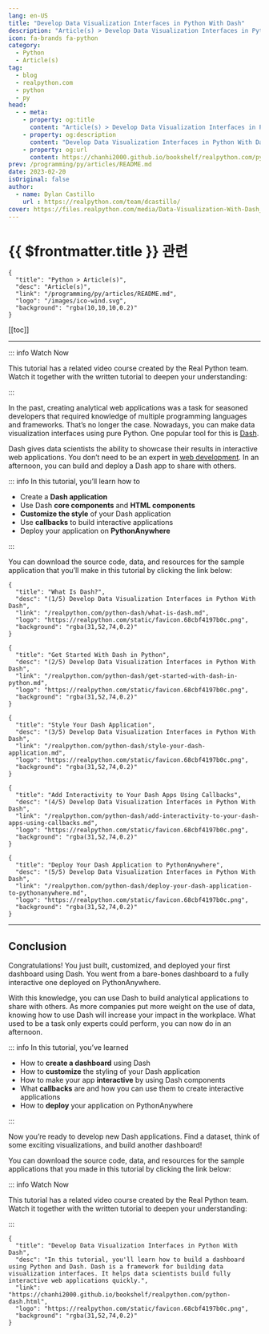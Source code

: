 ```yaml
---
lang: en-US
title: "Develop Data Visualization Interfaces in Python With Dash"
description: "Article(s) > Develop Data Visualization Interfaces in Python With Dash"
icon: fa-brands fa-python
category:
  - Python
  - Article(s)
tag:
  - blog
  - realpython.com
  - python
  - py
head:
  - - meta:
    - property: og:title
      content: "Article(s) > Develop Data Visualization Interfaces in Python With Dash"
    - property: og:description
      content: "Develop Data Visualization Interfaces in Python With Dash"
    - property: og:url
      content: https://chanhi2000.github.io/bookshelf/realpython.com/python-dash.html
prev: /programming/py/articles/README.md
date: 2023-02-20
isOriginal: false
author:
  - name: Dylan Castillo
    url : https://realpython.com/team/dcastillo/
cover: https://files.realpython.com/media/Data-Visualization-With-Dash_Watermarked.b3eae31c557f.jpg
---
```


# {{ $frontmatter.title }} 관련

```component VPCard
{
  "title": "Python > Article(s)",
  "desc": "Article(s)",
  "link": "/programming/py/articles/README.md",
  "logo": "/images/ico-wind.svg",
  "background": "rgba(10,10,10,0.2)"
}
```

[[toc]]

---

<SiteInfo
  name="Develop Data Visualization Interfaces in Python With Dash"
  desc="In this tutorial, you'll learn how to build a dashboard using Python and Dash. Dash is a framework for building data visualization interfaces. It helps data scientists build fully interactive web applications quickly."
  url="https://realpython.com/python-dash"
  logo="https://realpython.com/static/favicon.68cbf4197b0c.png"
  preview="https://files.realpython.com/media/Data-Visualization-With-Dash_Watermarked.b3eae31c557f.jpg"/>

::: info Watch Now

This tutorial has a related video course created by the Real Python team. Watch it together with the written tutorial to deepen your understanding:

<SiteInfo
  name="Data Visualization Interfaces in Python With Dash - Real Python"
  desc="In this course, you'll learn how to build a dashboard using Python and Dash. Dash is a framework for building data visualization interfaces. It helps data scientists build fully interactive web applications quickly."
  url="https://realpython.com/courses/data-viz-with-dash/"
  logo="https://realpython.com/static/favicon.68cbf4197b0c.png"
  preview="https://files.realpython.com/media/Data-Visualization-With-Dash_Watermarked.b3eae31c557f.jpg"/>

:::

In the past, creating analytical web applications was a task for seasoned developers that required knowledge of multiple programming languages and frameworks. That’s no longer the case. Nowadays, you can make data visualization interfaces using pure Python. One popular tool for this is [<FontIcon icon="fas fa-globe"/>Dash](https://dash.plotly.com/introduction).

Dash gives data scientists the ability to showcase their results in interactive web applications. You don’t need to be an expert in [<FontIcon icon="fas fa-globe"/>web development](https://realpython.com/learning-paths/become-python-web-developer/). In an afternoon, you can build and deploy a Dash app to share with others.

::: info In this tutorial, you’ll learn how to

- Create a **Dash application**
- Use Dash **core components** and **HTML components**
- **Customize the style** of your Dash application
- Use **callbacks** to build interactive applications
- Deploy your application on **PythonAnywhere**

:::

You can download the source code, data, and resources for the sample application that you’ll make in this tutorial by clicking the link below:

```component VPCard
{
  "title": "What Is Dash?",
  "desc": "(1/5) Develop Data Visualization Interfaces in Python With Dash",
  "link": "/realpython.com/python-dash/what-is-dash.md",
  "logo": "https://realpython.com/static/favicon.68cbf4197b0c.png",
  "background": "rgba(31,52,74,0.2)"
}
```

```component VPCard
{
  "title": "Get Started With Dash in Python",
  "desc": "(2/5) Develop Data Visualization Interfaces in Python With Dash",
  "link": "/realpython.com/python-dash/get-started-with-dash-in-python.md",
  "logo": "https://realpython.com/static/favicon.68cbf4197b0c.png",
  "background": "rgba(31,52,74,0.2)"
}
```

```component VPCard
{
  "title": "Style Your Dash Application",
  "desc": "(3/5) Develop Data Visualization Interfaces in Python With Dash",
  "link": "/realpython.com/python-dash/style-your-dash-application.md",
  "logo": "https://realpython.com/static/favicon.68cbf4197b0c.png",
  "background": "rgba(31,52,74,0.2)"
}
```

```component VPCard
{
  "title": "Add Interactivity to Your Dash Apps Using Callbacks",
  "desc": "(4/5) Develop Data Visualization Interfaces in Python With Dash",
  "link": "/realpython.com/python-dash/add-interactivity-to-your-dash-apps-using-callbacks.md",
  "logo": "https://realpython.com/static/favicon.68cbf4197b0c.png",
  "background": "rgba(31,52,74,0.2)"
}
```

```component VPCard
{
  "title": "Deploy Your Dash Application to PythonAnywhere",
  "desc": "(5/5) Develop Data Visualization Interfaces in Python With Dash",
  "link": "/realpython.com/python-dash/deploy-your-dash-application-to-pythonanywhere.md",
  "logo": "https://realpython.com/static/favicon.68cbf4197b0c.png",
  "background": "rgba(31,52,74,0.2)"
}
```

---

## Conclusion

Congratulations! You just built, customized, and deployed your first dashboard using Dash. You went from a bare-bones dashboard to a fully interactive one deployed on PythonAnywhere.

With this knowledge, you can use Dash to build analytical applications to share with others. As more companies put more weight on the use of data, knowing how to use Dash will increase your impact in the workplace. What used to be a task only experts could perform, you can now do in an afternoon.

::: info In this tutorial, you’ve learned

- How to **create a dashboard** using Dash
- How to **customize** the styling of your Dash application
- How to make your app **interactive** by using Dash components
- What **callbacks** are and how you can use them to create interactive applications
- How to **deploy** your application on PythonAnywhere

:::

Now you’re ready to develop new Dash applications. Find a dataset, think of some exciting visualizations, and build another dashboard!

You can download the source code, data, and resources for the sample applications that you made in this tutorial by clicking the link below:

::: info Watch Now

This tutorial has a related video course created by the Real Python team. Watch it together with the written tutorial to deepen your understanding:

<SiteInfo
  name="Data Visualization Interfaces in Python With Dash - Real Python"
  desc="In this course, you'll learn how to build a dashboard using Python and Dash. Dash is a framework for building data visualization interfaces. It helps data scientists build fully interactive web applications quickly."
  url="https://realpython.com/courses/data-viz-with-dash/"
  logo="https://realpython.com/static/favicon.68cbf4197b0c.png"
  preview="https://files.realpython.com/media/Data-Visualization-With-Dash_Watermarked.b3eae31c557f.jpg"/>

:::

<!-- TODO: add ARTICLE CARD -->
```component VPCard
{
  "title": "Develop Data Visualization Interfaces in Python With Dash",
  "desc": "In this tutorial, you'll learn how to build a dashboard using Python and Dash. Dash is a framework for building data visualization interfaces. It helps data scientists build fully interactive web applications quickly.",
  "link": "https://chanhi2000.github.io/bookshelf/realpython.com/python-dash.html",
  "logo": "https://realpython.com/static/favicon.68cbf4197b0c.png",
  "background": "rgba(31,52,74,0.2)"
}
```

